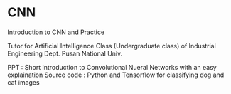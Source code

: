 # CNN
Introduction to CNN and Practice

Tutor for Artificial Intelligence Class (Undergraduate class) of Industrial Engineering Dept. Pusan National Univ.

PPT : Short introduction to Convolutional Nueral Networks with an easy explaination
Source code : Python and Tensorflow for classifying dog and cat images
